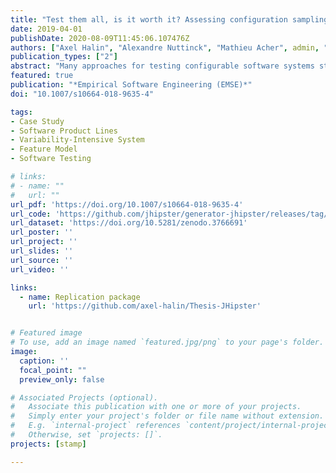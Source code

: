 ```yaml
---
title: "Test them all, is it worth it? Assessing configuration sampling on the JHipster Web development stack"
date: 2019-04-01
publishDate: 2020-08-09T11:45:06.107476Z
authors: ["Axel Halin", "Alexandre Nuttinck", "Mathieu Acher", admin, "Gilles Perrouin", "Benoit Baudry"]
publication_types: ["2"]
abstract: "Many approaches for testing configurable software systems start from the same assumption: it is impossible to test all configurations. This motivated the definition of variability-aware abstractions and sampling techniques to cope with large configuration spaces. Yet, there is no theoretical barrier that prevents the exhaustive testing of all configurations by simply enumerating them if the effort required to do so remains acceptable. Not only this: we believe there is a lot to be learned by systematically and exhaustively testing a configurable system. In this case study, we report on the first ever endeavour to test all possible configurations of the industry-strength, open source configurable software system JHipster, a popular code generator for web applications. We built a testing scaffold for the 26,000+ configurations of JHipster using a cluster of 80 machines during 4 nights for a total of 4,376 hours (182 days) CPU time. We find that 35.70% configurations fail and we identify the feature interactions that cause the errors. We show that sampling strategies (like dissimilarity and 2-wise): (1) are more effective to find faults than the 12 default configurations used in the JHipster continuous integration; (2) can be too costly and exceed the available testing budget. We cross this quantitative analysis with the qualitative assessment of JHipster’s lead developers."
featured: true
publication: "*Empirical Software Engineering (EMSE)*"
doi: "10.1007/s10664-018-9635-4"

tags:
- Case Study
- Software Product Lines
- Variability-Intensive System
- Feature Model
- Software Testing

# links:
# - name: ""
#   url: ""
url_pdf: 'https://doi.org/10.1007/s10664-018-9635-4'
url_code: 'https://github.com/jhipster/generator-jhipster/releases/tag/v3.6.1'
url_dataset: 'https://doi.org/10.5281/zenodo.3766691'
url_poster: ''
url_project: ''
url_slides: ''
url_source: ''
url_video: ''

links:
  - name: Replication package
    url: 'https://github.com/axel-halin/Thesis-JHipster'


# Featured image
# To use, add an image named `featured.jpg/png` to your page's folder.
image:
  caption: ''
  focal_point: ""
  preview_only: false

# Associated Projects (optional).
#   Associate this publication with one or more of your projects.
#   Simply enter your project's folder or file name without extension.
#   E.g. `internal-project` references `content/project/internal-project/index.md`.
#   Otherwise, set `projects: []`.
projects: [stamp]

---
```

